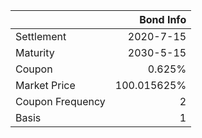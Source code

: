 |                  |   Bond Info |
|:-----------------|------------:|
| Settlement       |   2020-7-15 |
| Maturity         |   2030-5-15 |
| Coupon           |      0.625% |
| Market Price     | 100.015625% |
| Coupon Frequency |           2 |
| Basis            |           1 |
